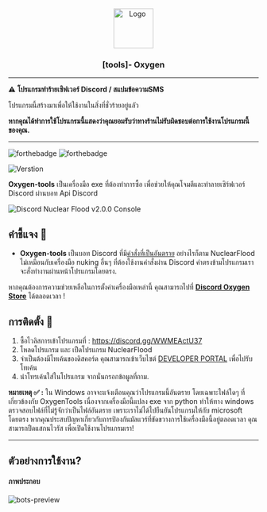 <br/>
<p align="center">
  <a href="https://github.com/Xvirus-Team/xvirus-tools">
    <img src="https://img.xdnvz.xyz/uploads/TaylorSwift13/ox2.png" alt="Logo" width="80" height="80">
  </a>
  <h3 align="center">[tools]- Oxygen</h3>
</p>

---

⚠️ **โปรแกรมทำร้ายเซิฟเวอร์ Discord / สแปมข้อความSMS**

โปรแกรมนี้สร้างมาเพื่อให้ใช้งานในสิ่งที่ชั่วร้ายอยู่แลัว

**หากคุณได้ทำการใช้โปรแกรมนี้แสดงว่าคุณยอมรับว่าทางร้านไม่รับผิดชอบต่อการใช้งานโปรแกรมนี้ของคุณ.**

---

![forthebadge](https://forthebadge.com/images/badges/made-with-python.svg)
![forthebadge](http://forthebadge.com/images/badges/built-with-love.svg)

![Verstion](https://img.shields.io/badge/verstion-2.0.0-flood)

**Oxygen-tools** เป็นเครื่องมือ exe ที่ต้องทำการซื้อ เพื่อช่วยให้คุณโจมตีและทำลายเซิร์ฟเวอร์ Discord ผ่านบอท Api Discord

![Discord Nuclear Flood v2.0.0 Console](https://media.discordapp.net/attachments/1176389873066844231/1177453236265947166/image.png)

## คำชี้แจง 🔧

- **Oxygen-tools** เป็นบอท Discord ที่มี[คำสั่งที่เป็นอันตราย](https://discord.gg/WWMEActU37) อย่างไรก็ตาม NuclearFlood ไม่เหมือนกับเครื่องมือ nuking อื่นๆ ที่ต้องใช้งานคำสั่งผ่าน Discord คำตรงข้ามโปรแกรมเราจะสั่งทำงานผ่านหน้าโปรแกรมโดยตรง.


หากคุณต้องการความช่วยเหลือในการตั้งค่าเครื่องมือเหล่านี้ คุณสามารถไปที่ **[Discord Oxygen Store](https://discord.gg/WWMEActU37)** ได้ตลอดเวลา !
 
## การติดตั้ง 📑

1. ซื้อไวลิสการเข้าโปรแกรมที่ : https://discord.gg/WWMEActU37
2. โหลดโปรแกรม และ เปืดโปรแกรม NuclearFlood
3. จำเป็นต้องมีโทเค้นของดิสคอร์ด คุณสามารถเข้าเว็บไซต์ [DEVELOPER PORTAL](https://discord.com/developers/applications) เพื่อไปรับโทเค้น
4. นำโทรเค้นใส่ในโปรแกรม จากนั่นกรอกข้อมูลที่ถาม.

**หมายเหตุ ✅ :** ใน Windows อาจจะแจ้งเตือนคุณว่าโปรแกรมนี้อันตราย โดยเฉพาะไฟล์ใดๆ ที่เกี่ยวข้องกับ OxygenTools เนื่องจากเครื่องมือนี้แปลง exe จาก python ทำให้ทาง windows ตรวจสอบไฟล์ที่ไม่รู้จักว่าเป็นไฟล์อันตราย เพราะเราไม่ได้ไปยืนยันโปรแกรมให้กับ microsoft โดยตรง หากคุณประสบปัญหาเกี่ยวกับการป้องกันมัลแวร์ที่ขัดขวางการใช้เครื่องมือนี้อยู่ตลอดเวลา คุณสามารถปืดแสกนไวรัส เพื่อเปิดใช้งานโปรแกรมเรา!

---

## ตัวอย่างการใช้งาน?

#### ภาพประกอบ

![bots-preview](https://img.xdnvz.xyz//uploads/TaylorSwift13/hgj.png)
